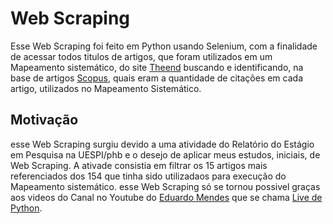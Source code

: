# Web Scraping
Esse Web Scraping foi feito em Python usando Selenium, com a finalidade de acessar todos titulos de artigos, que foram utilizados em um 
Mapeamento sistemático, do site [Theend](https://easii.ufpi.br/theend/home/) buscando e identificando, na base de artigos [Scopus](https://www-scopus.ez17.periodicos.capes.gov.br/search/form.uri?display=basic), quais eram a quantidade de citações em cada artigo, utilizados no Mapeamento Sistemático.

Motivação
--------
esse Web Scraping surgiu devido a uma atividade do Relatório do Estágio em Pesquisa na UESPI/phb e o desejo de aplicar meus estudos, iniciais, de Web Scraping. A ativade consistia em filtrar os 15 artigos mais referenciados dos 154 que tinha sido utilizadaos para execução do Mapeamento sistemático. esse Web Scraping só se tornou possivel graças aos videos do Canal no Youtube do [Eduardo Mendes](https://github.com/dunossauro) que se chama [Live de Python](https://www.youtube.com/user/mendesesduardo/videos).
